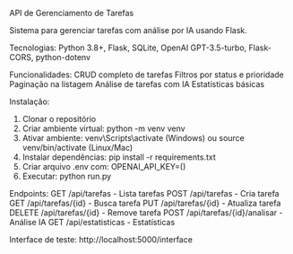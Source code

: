 API de Gerenciamento de Tarefas

Sistema para gerenciar tarefas com análise por IA usando Flask.

Tecnologias:
Python 3.8+, Flask, SQLite, OpenAI GPT-3.5-turbo, Flask-CORS, python-dotenv

Funcionalidades:
CRUD completo de tarefas
Filtros por status e prioridade  
Paginação na listagem
Análise de tarefas com IA
Estatísticas básicas

Instalação:

1. Clonar o repositório
2. Criar ambiente virtual: python -m venv venv
3. Ativar ambiente: venv\Scripts\activate (Windows) ou source venv/bin/activate (Linux/Mac)
4. Instalar dependências: pip install -r requirements.txt
5. Criar arquivo .env com: OPENAI_API_KEY=()
6. Executar: python run.py

Endpoints:
GET /api/tarefas - Lista tarefas
POST /api/tarefas - Cria tarefa
GET /api/tarefas/{id} - Busca tarefa
PUT /api/tarefas/{id} - Atualiza tarefa
DELETE /api/tarefas/{id} - Remove tarefa
POST /api/tarefas/{id}/analisar - Análise IA
GET /api/estatisticas - Estatísticas

Interface de teste: http://localhost:5000/interface
